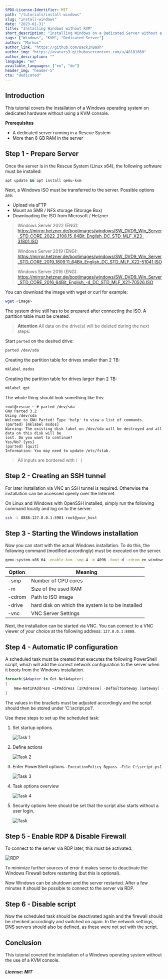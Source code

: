 ```yaml
---
SPDX-License-Identifier: MIT
path: "/tutorials/install-windows"
slug: "install-windows"
date: "2023-01-31"
title: "Installing Windows without KVM"
short_description: "Installing Windows on a Dedicated Server without a KVM Console"
tags: ["Windows", "KVM", "Dedicated Server"]
author: "Markus"
author_link: "https://github.com/BackInBash"
author_img: "https://avatars3.githubusercontent.com/u/48181660"
author_description: ""
language: "en"
available_languages: ["en", "de"]
header_img: "header-5"
cta: "dedicated"
---
```


## Introduction

This tutorial covers the installation of a Windows operating system on dedicated hardware without using a KVM console.

**Prerequisites**

+ A dedicated server running in a Rescue System
+ More than 8 GB RAM in the server

## Step 1 - Prepare Server

Once the server is in the Rescue System (Linux x64), the following software must be installed:

```bash
apt update && apt install qemu-kvm
```

Next, a Windows ISO must be transferred to the server. Possible options are:

+ Upload via sFTP
+ Mount an SMB / NFS storage (Storage Box)
+ Downloading the ISO from Microsoft / Hetzner

> Windows Server 2022 (ENG): https://mirror.hetzner.de/bootimages/windows/SW_DVD9_Win_Server_STD_CORE_2022_2108.15_64Bit_English_DC_STD_MLF_X23-31801.ISO
>
> Windows Server 2019 (ENG): https://mirror.hetzner.de/bootimages/windows/SW_DVD9_Win_Server_STD_CORE_2019_1809.11_64Bit_English_DC_STD_MLF_X22-51041.ISO
>
> Windows Server 2016 (ENG): https://mirror.hetzner.de/bootimages/windows/SW_DVD9_Win_Server_STD_CORE_2016_64Bit_English_-4_DC_STD_MLF_X21-70526.ISO

You can download the image with wget or curl for example:

```bash
wget <image>
```

The system drive still has to be prepared after connecting the ISO. A partition table must be created.

> **Attention** All data on the drive(s) will be deleted during the next steps:

Start `parted` on the desired drive:

```bash
parted /dev/sda
```

Creating the partition table for drives smaller than 2 TB:

```bash
mklabel msdos
```

Creating the partition table for drives larger than 2 TB:

```bash
mklabel gpt
```

The whole thing should look something like this:

```shellsession
root@rescue ~ # parted /dev/sda
GNU Parted 3.2
Using /dev/sda
Welcome to GNU Parted! Type 'help' to view a list of commands.
(parted) [mklabel msdos]
Warning: The existing disk label on /dev/sda will be destroyed and all data on this disk will be
lost. Do you want to continue?
Yes/No? [yes]
(parted) [quit]
Information: You may need to update /etc/fstab.
```

> All inputs are bordered with `[ ]`

## Step 2 - Creating an SSH tunnel

For later installation via VNC an SSH tunnel is required. Otherwise the installation can be accessed openly over the Internet.

On Linux and Windows with OpenSSH installed, simply run the following command locally and log on to the server:

```bash
ssh -L 8888:127.0.0.1:5901 root@your_host
```

## Step 3 - Starting the Windows installation

Now you can start with the actual Windows installation. To do this, the following command (modified accordingly) must be executed on the server.

```bash
qemu-system-x86_64 -enable-kvm -smp 4 -m 4096 -boot d -cdrom en_windows_server_2019_updated_sept_2019_x64_dvd_199664ce.iso -drive file=/dev/sda,format=raw,media=disk -vnc 127.0.0.1:1
```

| Option | Meaning |
|---|---|
| -smp   | Number of CPU cores
| -m     | Size of the used RAM
| -cdrom | Path to ISO image
| -drive | hard disk on which the system is to be installed
| -vnc   | VNC Server Settings

Next, the installation can be started via VNC. You can connect to a VNC viewer of your choice at the following address: `127.0.0.1:8888`.

## Step 4 - Automatic IP configuration

A scheduled task must be created that executes the following PowerShell script, which will add the correct network configuration to the server when it boots from the Windows installation.

```powershell
foreach($Adapter in Get-NetAdapter)
{
    New-NetIPAddress –IPAddress [IPAdresse] -DefaultGateway [Gateway] -PrefixLength [CIDR] -InterfaceIndex $Adapter.InterfaceIndex
}
```

The values in the brackets must be adjusted accordingly and the script should then be stored under 'C:\script.ps1'.

Use these steps to set up the scheduled task:

1. Set startup options

    ![Task 1](images/task01.png)

2. Define actions

    ![Task 2](images/task02.png)

3. Enter PowerShell options `-ExecutionPolicy Bypass -File C:\script.ps1`

    ![Task 3](images/task03.png)

4. Task options overview

    ![Task 4](images/task04.png)

5. Security options here should be set that the script also starts without a user login.

    ![Task](images/task.png)

## Step 5 - Enable RDP & Disable Firewall

To connect to the server via RDP later, this must be activated:

![RDP](images/RDP.png)

To minimize further sources of error it makes sense to deactivate the Windows Firewall before restarting (but this is optional).

Now Windows can be shutdown and the server restarted. After a few minutes it should be possible to connect to the server via RDP.

## Step 6 - Disable script

Now the scheduled task should be deactivated again and the firewall should be checked accordingly and switched on again.
In the network settings, DNS servers should also be defined, as these were not set with the script.

## Conclusion

This tutorial covered the installation of a Windows operating system without the use of a KVM console.

##### License: MIT

<!--

Contributor's Certificate of Origin

By making a contribution to this project, I certify that:

(a) The contribution was created in whole or in part by me and I have
    the right to submit it under the license indicated in the file; or

(b) The contribution is based upon previous work that, to the best of my
    knowledge, is covered under an appropriate license and I have the
    right under that license to submit that work with modifications,
    whether created in whole or in part by me, under the same license
    (unless I am permitted to submit under a different license), as
    indicated in the file; or

(c) The contribution was provided directly to me by some other person
    who certified (a), (b) or (c) and I have not modified it.

(d) I understand and agree that this project and the contribution are
    public and that a record of the contribution (including all personal
    information I submit with it, including my sign-off) is maintained
    indefinitely and may be redistributed consistent with this project
    or the license(s) involved.

Signed-off-by: markus@omg-network.de

-->
